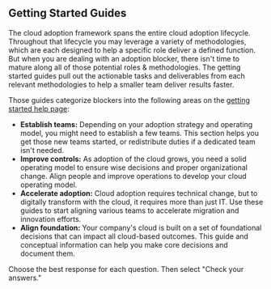 
## Getting Started Guides

The cloud adoption framework spans the entire cloud adoption lifecycle. Throughout that lifecycle you may leverage a variety of methodologies, which are each designed to help a specific role deliver a defined function. But when you are dealing with an adoption blocker, there isn't time to mature along all of those potential roles & methodologies. The getting started guides pull out the actionable tasks and deliverables from each relevant methodologies to help a smaller team deliver results faster.

Those guides categorize blockers into the following areas on the [getting started help page](https://docs.microsoft.com/azure/cloud-adoption-framework/get-started/help):

- **Establish teams:** Depending on your adoption strategy and operating model, you might need to establish a few teams. This section helps you get those new teams started, or redistribute duties if a dedicated team isn't needed.
- **Improve controls:** As adoption of the cloud grows, you need a solid operating model to ensure wise decisions and proper organizational change. Align people and improve operations to develop your cloud operating model.
- **Accelerate adoption:** Cloud adoption requires technical change, but to digitally transform with the cloud, it requires more than just IT. Use these guides to start aligning various teams to accelerate migration and innovation efforts.
- **Align foundation:** Your company's cloud is built on a set of foundational decisions that can impact all cloud-based outcomes. This guide and conceptual information can help you make core decisions and document them.

Choose the best response for each question. Then select "Check your answers."